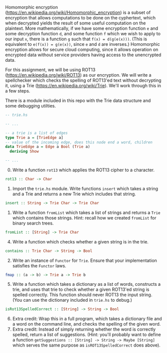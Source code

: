 Homomorphic encryption (https://en.wikipedia.org/wiki/Homomorphic_encryption) is a subset of encryption that allows computations to be done on the cyphertext, which when decrypted yields the result of some useful computation on the plaintext. More mathematically, if we have some encryption function `e` and some decryption function `d`, and some function `f` which we wish to apply to our input `x`, there is a function `g` such that `f(x) = d(g(e(x)))`. (This is equivalent to `e(f(x)) = g(e(x))`, since `e` and `d` are inverses.) Homomorphic encryption allows for secure cloud computing, since it allows operation on encrypted data without service providers having access to the unencrypted data.

For this assignment, we will be using ROT13 (https://en.wikipedia.org/wiki/ROT13) as our encryption. We will write a spellchecker which checks the spelling of ROT13'ed text without decrypting it, using a Trie (https://en.wikipedia.org/wiki/Trie). We'll work through this in a few steps.

There is a module included in this repo with the Trie data structure and some debugging utilties.
```haskell
-- trie.hs

-- ...

-- a trie is a list of edges
type Trie a = [TrieEdge a]
-- value of the incoming edge, does this node end a word, children
data TrieEdge a = Edge a Bool (Trie a)
  deriving Show

-- ...
```

0. Write a function `rot13` which applies the ROT13 cipher to a character.
```haskell
rot13 :: Char -> Char
```
1. Import the `trie.hs` module. Write functions `insert` which takes a string and a Trie and returns a new Trie which includes that string.
```haskell
insert :: String -> Trie Char -> Trie Char
```
1. Write a function `fromList` which takes a list of strings and returns a `Trie` which contains those strings. Hint: recall how we created `fromList` for binary search trees.
```haskell
fromList :: [String] -> Trie Char
```
4. Write a function which checks whether a given string is in the trie.
```haskell
contains :: Trie Char -> String -> Bool
```
2. Write an instance of `Functor` for `Trie`. Ensure that your implementation satisfies the `Functor` laws.
```haskell
fmap :: (a -> b) -> Trie a -> Trie b
```
5. Write a function which takes a dictionary as a list of words, constructs a trie, and uses that trie to check whether a given ROT13'ed string is spelled correctly. This function should never ROT13 the input string. (You can use the dictionary included in `trie.hs` to debug.)
```haskell
isRot13SpelledCorrect :: [String] -> String -> Bool
```

6. Extra credit: Wrap this in a full program, which takes a dictionary file and a word on the command line, and checks the spelling of the given word.
7. Extra credit: Instead of simply returning whether the word is correctly spelled, return a list of suggestions. (Hint: you'll probably want to define a function `getSuggestions :: [String] -> String -> Maybe [String]` which serves the same purpose as `isROT13SpelledCorrect` does above).
